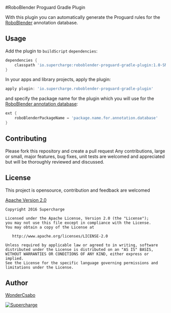 #RoboBlender Proguard Gradle Plugin

With this plugin you can automatically generate the Proguard rules for the [RoboBlender](https://github.com/roboguice/roboguice/wiki/RoboBlender-wiki)
annotation database.


## Usage

Add the plugin to `buildScript` `dependencies`:
```groovy
dependencies {
    classpath 'io.supercharge:roboblender-proguard-gradle-plugin:1.0-SNAPSHOT'
}
```

In your apps and library projects, apply the plugin:

```groovy
apply plugin: 'io.supercharge.roboblender-proguard-gradle-plugin'
```

and specify the package name for the plugin which you will use for the [RoboBlender annotation database](https://github.com/roboguice/roboguice/wiki/RoboBlender-wiki#configuring-roboblender-for-a-large-application-using-libraries):

```groovy
ext {
    roboBlenderPackageName = 'package.name.for.annotation.database'
}
```

## Contributing

Please fork this repository and create a pull request
Any contributions, large or small, major features, bug fixes, unit tests are welcomed and appreciated but will be thoroughly reviewed and discussed.

License
--------
This project is opensource, contribution and feedback are welcomed

[Apache Version 2.0](http://www.apache.org/licenses/LICENSE-2.0.html)

    Copyright 2016 Supercharge

    Licensed under the Apache License, Version 2.0 (the "License");
    you may not use this file except in compliance with the License.
    You may obtain a copy of the License at

       http://www.apache.org/licenses/LICENSE-2.0

    Unless required by applicable law or agreed to in writing, software
    distributed under the License is distributed on an "AS IS" BASIS,
    WITHOUT WARRANTIES OR CONDITIONS OF ANY KIND, either express or implied.
    See the License for the specific language governing permissions and
    limitations under the License.

## Author

[WonderCsabo](https://github.com/WonderCsabo)

[![Supercharge](http://s23.postimg.org/gbpv7dwjr/unnamed.png)](http://supercharge.io/)
